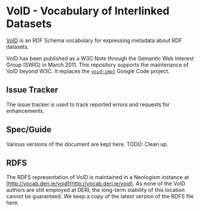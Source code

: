 # VoID - Vocabulary of Interlinked Datasets

[VoID](http://www.w3.org/TR/void/) is an RDF Schema vocabulary for expressing metadata about RDF datasets.

VoID has been published as a W3C Note through the Semantic Web Interest Group (SWIG) in March 2011. This repository supports the maintenance of VoID beyond W3C. It replaces the [`void-impl`](https://code.google.com/p/void-impl/) Google Code project.

## Issue Tracker

The issue tracker is used to track reported errors and requests for enhancements.

## Spec/Guide

Various versions of the document are kept here. TODO: Clean up.

## RDFS

The RDFS representation of VoID is maintained in a Neologism instance at [http://vocab.deri.ie/void](http://vocab.deri.ie/void). As none of the VoID authors are still employed at DERI, the long-term stability of this location cannot be guaranteed. We keep a copy of the latest version of the RDFS file here.
